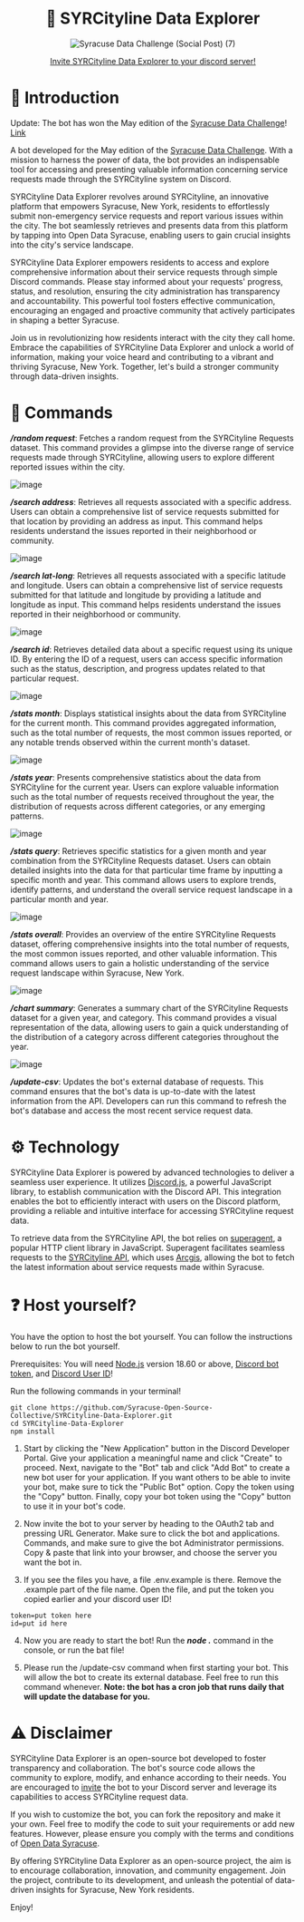 <div align="center">

# 🤖 SYRCityline Data Explorer

![Syracuse Data Challenge (Social Post) (7)](https://github.com/josephistired/SYRCityline-Data-Explorer/assets/65987360/659127a0-cc59-4874-b9de-aa3aca14c4dd)

</p>

[Invite SYRCityline Data Explorer to your discord server!](https://www.josephcarmosino.com/invite-SYRCityline-Data-Explorer)

</div>

# 🧠 Introduction

Update: The bot has won the May edition of the [Syracuse Data Challenge](https://data.syr.gov/pages/data-challenge)! [Link](https://data.syr.gov/pages/d5838bcbb4434ee39c82dbd13e06aa25)

A bot developed for the May edition of the [Syracuse Data Challenge](https://data.syr.gov/pages/data-challenge). With a mission to harness the power of data, the bot provides an indispensable tool for accessing and presenting valuable information concerning service requests made through the SYRCityline system on Discord.

SYRCityline Data Explorer revolves around SYRCityline, an innovative platform that empowers Syracuse, New York, residents to effortlessly submit non-emergency service requests and report various issues within the city. The bot seamlessly retrieves and presents data from this platform by tapping into Open Data Syracuse, enabling users to gain crucial insights into the city's service landscape.

SYRCityline Data Explorer empowers residents to access and explore comprehensive information about their service requests through simple Discord commands. Please stay informed about your requests' progress, status, and resolution, ensuring the city administration has transparency and accountability. This powerful tool fosters effective communication, encouraging an engaged and proactive community that actively participates in shaping a better Syracuse.

Join us in revolutionizing how residents interact with the city they call home. Embrace the capabilities of SYRCityline Data Explorer and unlock a world of information, making your voice heard and contributing to a vibrant and thriving Syracuse, New York. Together, let's build a stronger community through data-driven insights.

# 💬 Commands

**_/random request_**: Fetches a random request from the SYRCityline Requests dataset. This command provides a glimpse into the diverse range of service requests made through SYRCityline, allowing users to explore different reported issues within the city.

![image](https://github.com/Syracuse-Open-Source-Collective/SYRCityline-Data-Explorer/assets/65987360/461e0831-4e48-46b9-90cd-dc8c9eb7f974)

**_/search address_**: Retrieves all requests associated with a specific address. Users can obtain a comprehensive list of service requests submitted for that location by providing an address as input. This command helps residents understand the issues reported in their neighborhood or community.

![image](https://github.com/Syracuse-Open-Source-Collective/SYRCityline-Data-Explorer/assets/65987360/94d8f826-9eab-4287-b1d7-de3251c5008a)

**_/search lat-long_**: Retrieves all requests associated with a specific latitude and longitude. Users can obtain a comprehensive list of service requests submitted for that latitude and longitude by providing a latitude and longitude as input. This command helps residents understand the issues reported in their neighborhood or community.

![image](https://github.com/Syracuse-Open-Source-Collective/SYRCityline-Data-Explorer/assets/65987360/0eca609a-bd18-48b7-ad3d-6f40f1256742)

**_/search id_**: Retrieves detailed data about a specific request using its unique ID. By entering the ID of a request, users can access specific information such as the status, description, and progress updates related to that particular request.

![image](https://github.com/Syracuse-Open-Source-Collective/SYRCityline-Data-Explorer/assets/65987360/ff82c361-fdc7-4e69-a7c9-295789a8c148)

**_/stats month_**: Displays statistical insights about the data from SYRCityline for the current month. This command provides aggregated information, such as the total number of requests, the most common issues reported, or any notable trends observed within the current month's dataset.

![image](https://github.com/Syracuse-Open-Source-Collective/SYRCityline-Data-Explorer/assets/65987360/3e5c5d1d-7951-4fc6-ac61-2240ea9aba9c)

**_/stats year_**: Presents comprehensive statistics about the data from SYRCityline for the current year. Users can explore valuable information such as the total number of requests received throughout the year, the distribution of requests across different categories, or any emerging patterns.

![image](https://github.com/Syracuse-Open-Source-Collective/SYRCityline-Data-Explorer/assets/65987360/f6bd0637-5ee0-4ecb-978a-36d90156485a)

**_/stats query_**: Retrieves specific statistics for a given month and year combination from the SYRCityline Requests dataset. Users can obtain detailed insights into the data for that particular time frame by inputting a specific month and year. This command allows users to explore trends, identify patterns, and understand the overall service request landscape in a particular month and year.

![image](https://github.com/Syracuse-Open-Source-Collective/SYRCityline-Data-Explorer/assets/65987360/bc71d2c0-249c-4430-91c6-8397bf7c8fc8)

**_/stats overall_**: Provides an overview of the entire SYRCityline Requests dataset, offering comprehensive insights into the total number of requests, the most common issues reported, and other valuable information. This command allows users to gain a holistic understanding of the service request landscape within Syracuse, New York.

![image](https://github.com/Syracuse-Open-Source-Collective/SYRCityline-Data-Explorer/assets/65987360/a007f25d-1d0a-41e5-bff0-b61ae2d0fb62)

**_/chart summary_**: Generates a summary chart of the SYRCityline Requests dataset for a given year, and category. This command provides a visual representation of the data, allowing users to gain a quick understanding of the distribution of a category across different categories throughout the year.

![image](https://github.com/Syracuse-Open-Source-Collective/SYRCityline-Data-Explorer/assets/65987360/3def6a63-8dff-4d0b-9e61-54302cec326d)

**_/update-csv_**: Updates the bot's external database of requests. This command ensures that the bot's data is up-to-date with the latest information from the API. Developers can run this command to refresh the bot's database and access the most recent service request data.

# ⚙️ Technology

SYRCityline Data Explorer is powered by advanced technologies to deliver a seamless user experience. It utilizes [Discord.js](https://github.com/discordjs/discord.js), a powerful JavaScript library, to establish communication with the Discord API. This integration enables the bot to efficiently interact with users on the Discord platform, providing a reliable and intuitive interface for accessing SYRCityline request data.

To retrieve data from the SYRCityline API, the bot relies on [superagent](https://github.com/ladjs/superagent), a popular HTTP client library in JavaScript. Superagent facilitates seamless requests to the [SYRCityline API](https://data.syr.gov/datasets/0d58a53ccb22457990161d756ed8a870_0/api), which uses [Arcgis](https://developers.arcgis.com/rest/), allowing the bot to fetch the latest information about service requests made within Syracuse.

# ❓ Host yourself?

You have the option to host the bot yourself. You can follow the instructions below to run the bot yourself.

Prerequisites: You will need [Node.js](https://nodejs.org/en/download) version 18.60 or above, [Discord bot token](https://discord.com/developers/applications), and [Discord User ID](https://www.businessinsider.com/guides/tech/discord-id#:~:text=To%20find%20a%20user's%20Discord,sidebar%20and%20select%20Copy%20ID.)!

Run the following commands in your terminal!

```
git clone https://github.com/Syracuse-Open-Source-Collective/SYRCityline-Data-Explorer.git
cd SYRCityline-Data-Explorer
npm install
```

1. Start by clicking the "New Application" button in the Discord Developer Portal.
   Give your application a meaningful name and click "Create" to proceed.
   Next, navigate to the "Bot" tab and click "Add Bot" to create a new bot user for your application.
   If you want others to be able to invite your bot, make sure to tick the "Public Bot" option.
   Copy the token using the "Copy" button.
   Finally, copy your bot token using the "Copy" button to use it in your bot's code.

2. Now invite the bot to your server by heading to the OAuth2 tab and pressing URL Generator. Make sure to click the bot and applications. Commands, and make sure to give the bot Administrator permissions. Copy & paste that link into your browser, and choose the server you want the bot in.

3. If you see the files you have, a file .env.example is there. Remove the .example part of the file name. Open the file, and put the token you copied earlier and your discord user ID!

```
token=put token here
id=put id here
```

4. Now you are ready to start the bot! Run the **_node ._** command in the console, or run the bat file!

5. Please run the /update-csv command when first starting your bot. This will allow the bot to create its external database. Feel free to run this command whenever. **Note: the bot has a cron job that runs daily that will update the database for you.**

# ⚠️ Disclaimer

SYRCityline Data Explorer is an open-source bot developed to foster transparency and collaboration. The bot's source code allows the community to explore, modify, and enhance according to their needs. You are encouraged to [invite](https://www.josephcarmosino.com/invite-SYRCityline-Data-Explorer) the bot to your Discord server and leverage its capabilities to access SYRCityline request data.

If you wish to customize the bot, you can fork the repository and make it your own. Feel free to modify the code to suit your requirements or add new features. However, please ensure you comply with the terms and conditions of [Open Data Syracuse](https://data.syr.gov/pages/termsofuse). 

By offering SYRCityline Data Explorer as an open-source project, the aim is to encourage collaboration, innovation, and community engagement. Join the project, contribute to its development, and unleash the potential of data-driven insights for Syracuse, New York residents.

Enjoy!
